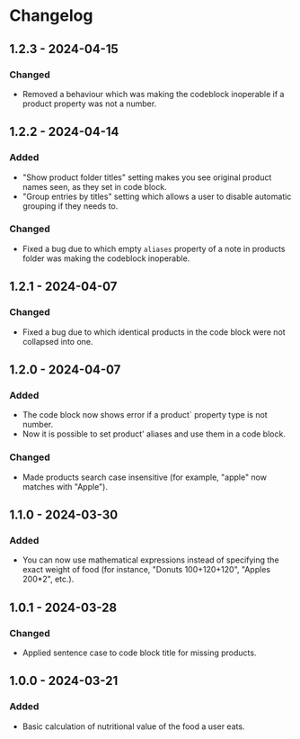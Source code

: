 # Changelog

## 1.2.3 - 2024-04-15

### Changed

* Removed a behaviour which was making the codeblock inoperable if a product property was not a number.

## 1.2.2 - 2024-04-14

### Added

* "Show product folder titles" setting makes you see original product names seen, as they set in code block.
* "Group entries by titles" setting which allows a user to disable automatic grouping if they needs to.

### Changed

* Fixed a bug due to which empty `aliases` property of a note in products folder was making the codeblock inoperable.

## 1.2.1 - 2024-04-07

### Changed

* Fixed a bug due to which identical products in the code block were not collapsed into one.

## 1.2.0 - 2024-04-07

### Added

* The code block now shows error if a product` property type is not number.
* Now it is possible to set product' aliases and use them in a code block.

### Changed

* Made products search case insensitive (for example, "apple" now matches with "Apple").

## 1.1.0 - 2024-03-30

### Added

* You can now use mathematical expressions instead of specifying the exact weight of food (for instance, "Donuts 100+120+120", "Apples 200*2", etc.).

## 1.0.1 - 2024-03-28

### Changed

* Applied sentence case to code block title for missing products.

## 1.0.0 - 2024-03-21

### Added

* Basic calculation of nutritional value of the food a user eats.